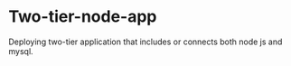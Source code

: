 # Two-tier-node-app
Deploying two-tier application that includes or connects both node js and mysql.
